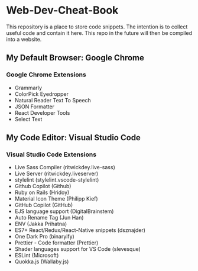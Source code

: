 # Web-Dev-Cheat-Book

This repository is a place to store code snippets. The intention is to collect useful code and contain it here. This repo in the future will then be compiled into a website.

## My Default Browser: Google Chrome

### Google Chrome Extensions
- Grammarly
- ColorPick Eyedropper
- Natural Reader Text To Speech
- JSON Formatter
- React Developer Tools
- Select Text

## My Code Editor: Visual Studio Code

### Visual Studio Code Extensions
- Live Sass Compiler (ritwickdey.live-sass)
- Live Server (ritwickdey.liveserver)
- stylelint (stylelint.vscode-stylelint)
- Github Copilot (Github)
- Ruby on Rails (Hridoy)
- Material Icon Theme (Philipp Kief)
- GitHub Copilot (GitHub)
- EJS language support (DigitalBrainstem)
- Auto Rename Tag (Jun Han)
- ENV (Jakka Prihatna)
- ES7+ React/Redux/React-Native snippets (dsznajder)
- One Dark Pro (binaryify)
- Prettier - Code formatter (Prettier)
- Shader languages support for VS Code (slevesque)
- ESLint (Microsoft)
- Quokka.js (Wallaby.js)
